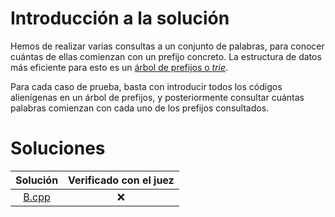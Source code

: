 # Introducción a la solución
Hemos de realizar varias consultas a un conjunto de palabras, para conocer
cuántas de ellas comienzan con un prefijo concreto. La estructura de datos más
eficiente para esto es un [árbol de prefijos o
*trie*](https://es.wikipedia.org/wiki/Trie).

Para cada caso de prueba, basta con introducir todos los códigos alienígenas en
un árbol de prefijos, y posteriormente consultar cuántas palabras comienzan con
cada uno de los prefijos consultados.


# Soluciones

| Solución | Verificado con el juez |
| :------: | :--------------------: |
| [B.cpp](src/B.cpp) | :x: |

